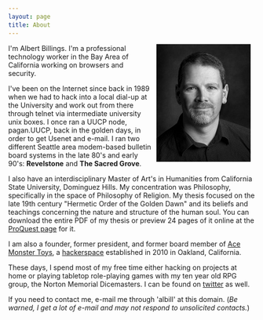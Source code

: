 ```yaml
---
layout: page
title: About
---
```


<img src="/images/6304911027_bee5677759_m.jpg" width="192" height="240" hspace="10" align="right" alt="Al - Black and White">I'm Albert  Billings. I'm a professional technology worker in the Bay Area of California working on browsers and security.

I've been on the Internet since back in 1989 when we had to hack into a local dial-up at the University and work out from there through telnet via intermediate university unix boxes. I once ran a UUCP node, pagan.UUCP, back in the golden days, in order to get Usenet and e-mail. I ran two different Seattle area modem-based bulletin board systems in the late 80's and early 90's: **Revelstone** and **The Sacred Grove**.

I also have an interdisciplinary Master of Art's in Humanities from California State University, Dominguez Hills. My concentration was Philosophy, specifically in the space of Philosophy of Religion. My thesis focused on the late 19th century "Hermetic Order of the Golden Dawn" and its beliefs and teachings concerning the nature and structure of the human soul. You can download the entire PDF of my thesis or preview 24 pages of it online at the [ProQuest page](http://proquest.umi.com/pqdweb?did=1472152931&Fmt=2&clientId%20=79356&RQT=309&VName=PQD) for it.

I am also a founder, former president, and former board member of [Ace Monster Toys](http://acemonstertoys.org), a [hackerspace](http://en.wikipedia.org/wiki/Hackerspace) established in 2010 in Oakland, California.

These days, I spend most of my free time either hacking on projects at home or playing tabletop role-playing games with my ten year old RPG group, the Norton Memorial Dicemasters. I can be found on [twitter](https://twitter.com/loremgibson) as well.

If you need to contact me, e-mail me through 'albill' at this domain. (<em>Be warned, I get a lot of e-mail and may not respond to unsolicited contacts.</em>)
